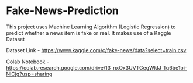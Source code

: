 # Fake-News-Prediction

This project uses Machine Learning Algorithm (Logistic Regression) to predict whether a news item is fake or real. It makes use of a Kaggle Dataset 

Dataset Link - https://www.kaggle.com/c/fake-news/data?select=train.csv

Colab Notebook - https://colab.research.google.com/drive/13_nxOx3UVTGegWkIJ_Tq6be1bi-NlCjg?usp=sharing
